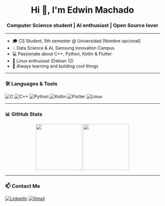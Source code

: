 <h1 align="center">Hi 👋, I'm Edwin Machado</h1>
<h3 align="center">Computer Science student | AI enthusiast | Open Source lover</h3>

---

- 🎓 CS Student, 5th semester @ Universidad [Nombre opcional]
- 💡 Data Science & AI, Samsung Innovation Campus
- 💻 Passionate about C++, Python, Kotlin & Flutter
- 🐧 Linux enthusiast (Debian 12)
- 🚀 Always learning and building cool things

---

### 🛠️ Languages & Tools
![C](https://img.shields.io/badge/C-A8B9CC?style=for-the-badge&logo=c&logoColor=white)
![C++](https://img.shields.io/badge/C++-00599C?style=for-the-badge&logo=cplusplus&logoColor=white)
![Python](https://img.shields.io/badge/Python-3776AB?style=for-the-badge&logo=python&logoColor=white)
![Kotlin](https://img.shields.io/badge/Kotlin-7F52FF?style=for-the-badge&logo=kotlin&logoColor=white)
![Flutter](https://img.shields.io/badge/Flutter-02569B?style=for-the-badge&logo=flutter&logoColor=white)
![Linux](https://img.shields.io/badge/Linux-FCC624?style=for-the-badge&logo=linux&logoColor=black)

---

### 📊 GitHub Stats

<p align="center">
  <img src="https://github-readme-stats.vercel.app/api?username=Edfermachado&show_icons=true&theme=radical" height="150"/>
  <img src="https://github-readme-stats.vercel.app/api/top-langs/?username=Edfermachado&layout=compact&theme=radical" height="150"/>
</p>

---

### 📫 Contact Me

[![LinkedIn](https://img.shields.io/badge/LinkedIn-blue?style=for-the-badge&logo=linkedin&logoColor=white)](https://linkedin.com/in/edwin-machado)
[![Gmail](https://img.shields.io/badge/Gmail-red?style=for-the-badge&logo=gmail&logoColor=white)](mailto:edfer_code@proton.me)
